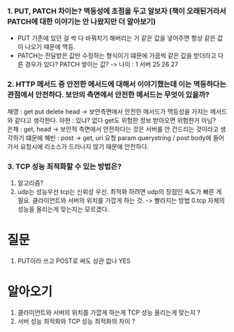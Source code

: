 ### 1. PUT, PATCH 차이는? 멱등성에 초점을 두고 알보자 (책이 오래된거라서 PATCH에 대한 이야기는 안 나왔지만 더 알아보기)

- PUT 기존에 있던 걸 싹 다 바꿔치기 해버리는 거 같은 값을 넣어주면 항상 같은 값이 나오기 때문에 멱등.
- PATCH는 전달받은 값만 수정하는 형식이기 떄문에 가끔씩 같은 값을 받더라고 다른 경우가 있다? PATCH 쌓이는 값?
  -> 나이 : 1 서버 25 26 27

### 2. HTTP 메서드 중 안전한 메서드에 대해서 이야기했는데 이는 멱등하다는 관점에서 안전하다. 보안의 측면에서 안전한 메서드는 무엇이 있을까?

채영 : get put delete head -> 보안측면에서 안전한 메서드가 멱등성을 가지는 메서드와 같다고 생각한다.
아현 : 있냐? 없다 get도 위험한 정보 받아오면 위험한거 아님?  
 은채 : get, head -> 보안적 측면에서 안전하다는 것은 서버를 안 건드리는 것이라고 생각하기 떄문에
혜빈 : post -> get, uri 요청 param querystring / post body에 들어가서 요청시에 리소스가 드러나지 않기 때문에 안전하다.

### 3. TCP 성능 최적화할 수 있는 방법은?

1. 알고리즘?
2. udp는 성능우선 tcp는 신뢰성 우선. 최적화 하려면 udp의 장점인 속도가 빠른 게 필요. 클라이언트와 서버의 위치를 가깝게 하는 것.
   -> 빨라지는 방법 0.tcp 자체의 성능을 올리는게 맞는지는 모르겠다.

# 질문

1. PUT이라 쓰고 POST로 써도 상관 없나 YES

# 알아오기

1. 클라이언트와 서버의 위치를 가깝게 하는게 TCP 성능 올리는게 맞는지 ?
2. 서버 성능 최적화와 TCP 성능 최적화의 차이 ?
